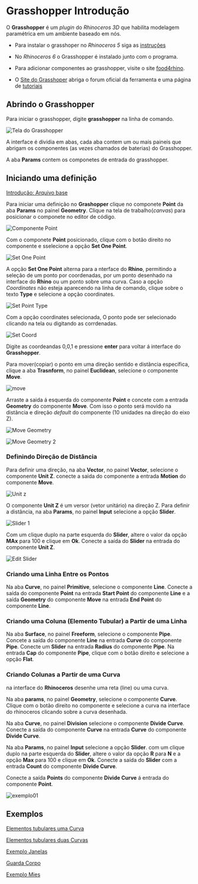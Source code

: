 # Grasshopper Introdução

O **Grasshopper** é um *plugin* do *Rhinoceros 3D* que habilita modelagem paramétrica em um ambiente baseado em nós.

* Para instalar o grasshoper no *Rhinoceros 5* siga as [instruções](https://255ribeiro.github.io/LPACAF/guia_install/)

* No *Rhinoceros 6* o Grasshopper é instalado junto com o programa.

* Para adicionar componentes ao grasshopper, visite o site [food4rhino](http://www.food4rhino.com/).

* O [Site do Grasshoper](https://www.grasshopper3d.com/) abriga o forum oficial da ferramenta e uma página de [tutoriais](https://www.grasshopper3d.com/page/tutorials-1)

## Abrindo o Grasshopper

Para iniciar o grasshopper, digite **grasshopper** na linha de comando.

![Tela do Grasshopper](TelaGH.png)

A interface é dividia em abas, cada aba contem um ou mais paineis que abrigam os componentes (as vezes chamados de baterias) do Grasshopper.

A aba **Params** contem os componetes de entrada do grasshopper.

## Iniciando uma definição

[Introdução: Arquivo base](Grasshopper_introdução.gh)

Para iniciar uma definição no **Grashopper** clique no componete **Point** da aba **Params** no painel **Geometry**. Clique na tela de trabalho(*canvas*) para posicionar o componete no editor de código.

![Componente Point](pointComp.jpg)

Com o componete **Point** posicionado, clique com o botão direito no componente e sselecione a opção **Set One Point**.

![Set One Point](setOnepoint.jpg)

A opção **Set One Point** alterna para a nterface do **Rhino**, permitindo a seleção de um ponto por coordenadas, por um ponto desenhado na interface do **Rhino** ou um ponto sobre uma curva. Caso a opção *Coordinates* não esteja aparecendo na linha de comando, clique sobre o texto **Type** e selecione a opção coordinates.

![Set Point Type](setPointType.png)

Com a opção coordinates selecionada, O ponto pode ser selecionado clicando na tela ou digitando as corrdenadas.

![Set Coord](setPointCoord.png)

Digite as coordeandas 0,0,1 e pressione **enter** para voltar á interface do **Grasshopper**.

Para mover(copiar) o ponto em uma direção sentido e distância específica, clique a aba **Trasnform**, no painel **Euclidean**, selecione o componente **Move**.

![move](MoveComp.png)

Arraste a saida á esquerda do componente **Point** e concete com a entrada **Geometry** do componente **Move**. Com isso o ponto será movido na distância e direção *default* do componente (10 unidades na direção do eixo Z).

![Move Geometry](MoveConect.png)

![Move Geometry 2](move2.png)

### Definindo Direção de Distância

Para definir uma direção, na aba **Vector**, no painel **Vector**, selecione o componente **Unit Z**. conecte a saida do componente a entrada **Motion** do componente **Move**.

![Unit z](unitZ.png)

O componente **Unit Z** é um versor (vetor unitário) na direção Z. Para definir a distância, na aba **Params**, no painel **Input** selecione a opção **Slider**.

![Slider 1](slider1.png)

Com um clique duplo na parte esquerda do **Slider**, altere o valor da opção **MAx** para 100 e clique em **Ok**. Conecte a saída do **Slider** na entrada do componente **Unit Z**.

![Edit Slider](editSlider.png)

### Criando uma Linha Entre os Pontos

Na aba **Curve**, no painel **Primitive**, selecione o componente **Line**. Conecte a saída do componente **Point** na entrada **Start Point** do componente **Line** e a saída **Geometry** do componente **Move** na entrada **End Point** do componente **Line**.

### Criando uma Coluna (Elemento Tubular) a Partir de uma Linha

Na aba **Surface**, no painel **Freeform**, selecione o componente **Pipe**. Concete a saída do componente **Line** na entrada **Curve** do componente **Pipe**. Conecte um **Slider** na entrada **Radius** do componente **Pipe**. Na entrada **Cap** do componente **Pipe**, clique com o botão direito e selecione a opção **Flat**.

### Criando Colunas a Partir de uma Curva

na interface do **Rhinoceros** desenhe uma reta (line) ou uma curva.

Na aba **params**, no painel **Geometry**, selecione o componente **Curve**. Clique com o botão direito no componente e selecione a curva na interface do rhinoceros clicando sobre a curva desenhada.

Na aba **Curve**, no painel **Division** selecione o componente **Divide Curve**. Conecte a saída do componente **Curve** na entrada **Curve** do componente **Divide Curve**.

Na aba **Params**, no painel **Input** selecione a opção **Slider**. com um clique duplo na parte esquerda do **Slider**, altere o valor da opção **R** para **N** e a opção **Max** para 100 e clique em **Ok**. Conecte a saída do **Slider** com a entrada **Count** do componente **Divide Curve**.

Conecte a saída **Points** do componente **Divide Curve** á entrada do componente **Point**.

![exemplo01](exemplo01.png)

## Exemplos

[Elementos tubulares uma Curva](ELEMENTOS_TUBULARES_UMA_CURVA.gh)

[Elementos tubulares duas Curvas](ELEMENTOS_TUBULARES_DUAS_CURVAS.gh)

[Exemplo Janelas](exemplo_janela.gh)

[Guarda Corpo](GUARDA-CORPO.gh)

[Exemplo Mies](Exemplo_Mies.gh)